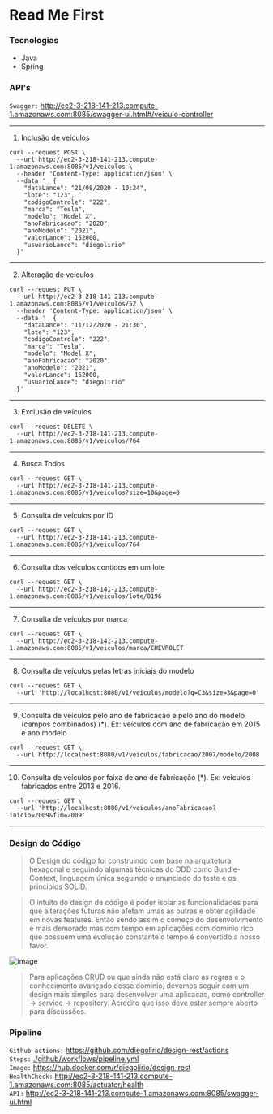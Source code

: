 # Read Me First

### Tecnologias

- Java 
- Spring

### API's

`Swagger:` http://ec2-3-218-141-213.compute-1.amazonaws.com:8085/swagger-ui.html#/veiculo-controller

---

1. Inclusão de veículos

```shell
curl --request POST \
  --url http://ec2-3-218-141-213.compute-1.amazonaws.com:8085/v1/veiculos \
  --header 'Content-Type: application/json' \
  --data '  {
    "dataLance": "21/08/2020 - 10:24",
    "lote": "123",
    "codigoControle": "222",
    "marca": "Tesla",
    "modelo": "Model X",
    "anoFabricacao": "2020",
    "anoModelo": "2021",
    "valorLance": 152000,
    "usuarioLance": "diegolirio"
  }'
```
---

2. Alteração de veículos

```shell
curl --request PUT \
  --url http://ec2-3-218-141-213.compute-1.amazonaws.com:8085/v1/veiculos/52 \
  --header 'Content-Type: application/json' \
  --data '  {
    "dataLance": "11/12/2020 - 21:30",
    "lote": "123",
    "codigoControle": "222",
    "marca": "Tesla",
    "modelo": "Model X",
    "anoFabricacao": "2020",
    "anoModelo": "2021",
    "valorLance": 152000,
    "usuarioLance": "diegolirio"
  }'
```

---

3. Exclusão de veículos

```shell
curl --request DELETE \
  --url http://ec2-3-218-141-213.compute-1.amazonaws.com:8085/v1/veiculos/764
```
---
4. Busca Todos

```shell
curl --request GET \
  --url http://ec2-3-218-141-213.compute-1.amazonaws.com:8085/v1/veiculos?size=10&page=0
```
---
5. Consulta de veículos por ID

```shell
curl --request GET \
  --url http://ec2-3-218-141-213.compute-1.amazonaws.com:8085/v1/veiculos/764
```
---
6. Consulta dos veículos contidos em um lote
```shell
curl --request GET \
  --url http://ec2-3-218-141-213.compute-1.amazonaws.com:8085/v1/veiculos/lote/0196
```
---
7. Consulta de veículos por marca
```shell
curl --request GET \
  --url http://ec2-3-218-141-213.compute-1.amazonaws.com:8085/v1/veiculos/marca/CHEVROLET
```
---
8. Consulta de veículos pelas letras iniciais do modelo
```shell
curl --request GET \
  --url 'http://localhost:8080/v1/veiculos/modelo?q=C3&size=3&page=0'
```
---
9. Consulta de veículos pelo ano de fabricação e pelo ano do modelo (campos combinados) (*). Ex: veículos com ano de fabricação em 2015 e ano modelo 
```shell
curl --request GET \
  --url http://localhost:8080/v1/veiculos/fabricacao/2007/modelo/2008
```
---
10. Consulta de veículos por faixa de ano de fabricação (*). Ex: veículos fabricados entre 2013 e 2016.
```shell
curl --request GET \
  --url 'http://localhost:8080/v1/veiculos/anoFabricacao?inicio=2009&fim=2009'
```
---

### Design do Código

> O Design do código foi construindo com base na arquitetura hexagonal e seguindo algumas técnicas do 
> DDD como Bundle-Context, linguagem única seguindo o enunciado do teste e os principios SOLID.
   
> O intuito do design de código é poder isolar as funcionalidades para que alterações futuras 
> não afetam umas as outras e obter agilidade em novas features. Então sendo assim o começo do 
> desenvolvimento é mais demorado mas com tempo em aplicações com domínio rico que possuem uma 
> evolução constante o tempo é convertido a nosso favor. 

![image](https://user-images.githubusercontent.com/3913593/103909277-44152700-50e2-11eb-986f-0110faa315fc.png)
 
> Para aplicações CRUD ou que ainda não está claro as regras e o conhecimento avançado 
> desse dominio, devemos seguir com um design mais simples para desenvolver uma aplicacao,
> como controller -> service -> repository. Acredito que isso deve estar sempre aberto para discussões. 

### Pipeline

`Github-actions:` https://github.com/diegolirio/design-rest/actions   
`Steps:` [./github/workflows/pipeline.yml](./github/workflows/pipeline.yml)   
`Image:` https://hub.docker.com/r/diegolirio/design-rest      
`HealthCheck:` http://ec2-3-218-141-213.compute-1.amazonaws.com:8085/actuator/health   
`API:` http://ec2-3-218-141-213.compute-1.amazonaws.com:8085/swagger-ui.html   